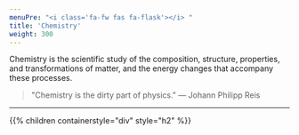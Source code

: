 ```yaml
---
menuPre: "<i class='fa-fw fas fa-flask'></i> "
title: 'Chemistry'
weight: 300
---
```


Chemistry is the scientific study of the composition, structure, properties, and transformations of matter, and the energy changes that accompany these processes.

> "Chemistry is the dirty part of physics." ― Johann Philipp Reis

---

{{% children containerstyle="div" style="h2" %}}
